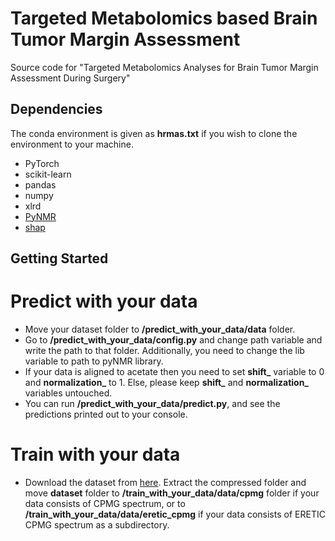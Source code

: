 # Targeted Metabolomics based Brain Tumor Margin Assessment

Source code for "Targeted Metabolomics Analyses for Brain Tumor Margin Assessment During Surgery"

## Dependencies 
The conda environment is given as **hrmas.txt** if you wish to clone the environment to your machine.
- PyTorch
- scikit-learn
- pandas
- numpy
- xlrd
- [PyNMR](https://github.com/bennomeier/pyNMR)
- [shap](https://github.com/slundberg/shap)

## Getting Started 
# Predict with your data
 - Move your dataset folder to **/predict_with_your_data/data** folder.
 - Go to **/predict_with_your_data/config.py** and change path variable and write the path to that folder. Additionally, you need to change the lib variable to path to pyNMR library.
 - If your data is aligned to acetate then you need to set **shift_** variable to 0 and **normalization_** to 1. Else, please keep **shift_** and **normalization_** variables untouched.
 - You can run **/predict_with_your_data/predict.py**, and see the predictions printed out to your console.


# Train with your data
 - Download the dataset from [here](https://zenodo.org/record/5774947). Extract the compressed folder and move **dataset** folder to **/train_with_your_data/data/cpmg** folder if your data consists of CPMG spectrum, or to **/train_with_your_data/data/eretic_cpmg** if your data consists of ERETIC CPMG spectrum as a subdirectory.
 
